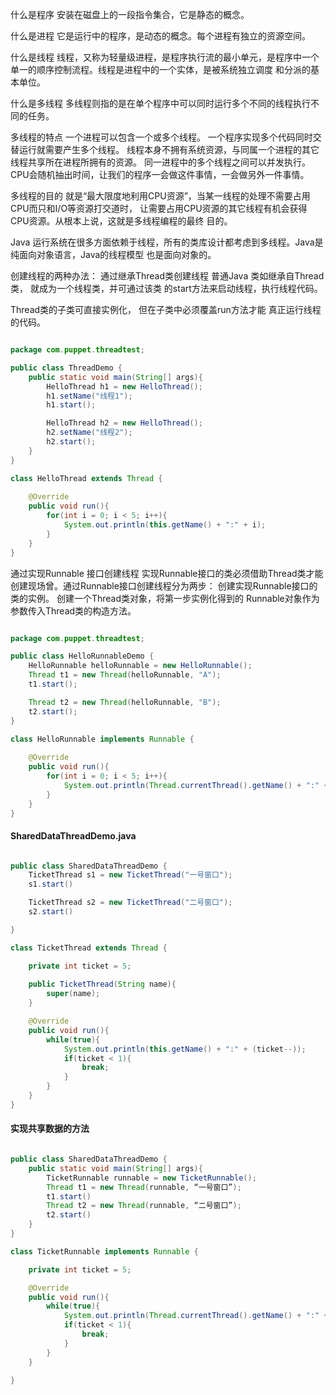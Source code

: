 什么是程序
安装在磁盘上的一段指令集合，它是静态的概念。

什么是进程
它是运行中的程序，是动态的概念。每个进程有独立的资源空间。

什么是线程
线程，又称为轻量级进程，是程序执行流的最小单元，是程序中一个
单一的顺序控制流程。线程是进程中的一个实体，是被系统独立调度
和分派的基本单位。

什么是多线程
多线程则指的是在单个程序中可以同时运行多个不同的线程执行不同的任务。

多线程的特点
一个进程可以包含一个或多个线程。
一个程序实现多个代码同时交替运行就需要产生多个线程。
线程本身不拥有系统资源，与同属一个进程的其它线程共享所在进程所拥有的资源。
同一进程中的多个线程之间可以并发执行。CPU会随机抽出时间，让我们的程序一会做这件事情，一会做另外一件事情。

多线程的目的
就是“最大限度地利用CPU资源”，当某一线程的处理不需要占用CPU而只和I/O等资源打交道时，
让需要占用CPU资源的其它线程有机会获得CPU资源。从根本上说，这就是多线程编程的最终
目的。

Java 运行系统在很多方面依赖于线程，所有的类库设计都考虑到多线程。Java是纯面向对象语言，Java的线程模型
也是面向对象的。



创建线程的两种办法：
通过继承Thread类创建线程
普通Java 类如继承自Thread类，
就成为一个线程类，并可通过该类
的start方法来启动线程，执行线程代码。

Thread类的子类可直接实例化，
但在子类中必须覆盖run方法才能
真正运行线程的代码。

```java

package com.puppet.threadtest;

public class ThreadDemo {
	public static void main(String[] args){
		HelloThread h1 = new HelloThread();
		h1.setName("线程1");
		h1.start();

		HelloThread h2 = new HelloThread();
		h2.setName("线程2");
		h2.start();
	}	
}

class HelloThread extends Thread {
	
	@Override
	public void run(){
		for(int i = 0; i < 5; i++){
			System.out.println(this.getName() + ":" + i);	
		}	
	}	
}

```


通过实现Runnable 接口创建线程
实现Runnable接口的类必须借助Thread类才能
创建现场曾。通过Runnable接口创建线程分为两步：
创建实现Runnable接口的类的实例。
创建一个Thread类对象，将第一步实例化得到的
Runnable对象作为参数传入Thread类的构造方法。


```java

package com.puppet.threadtest;

public class HelloRunnableDemo {
	HelloRunnable helloRunnable = new HelloRunnable();
	Thread t1 = new Thread(helloRunnable, "A");
	t1.start();

	Thread t2 = new Thread(helloRunnable, "B");
	t2.start();
}

class HelloRunnable implements Runnable {
	
	@Override
	public void run(){
		for(int i = 0; i < 5; i++){
			System.out.println(Thread.currentThread().getName() + ":" + i);	
		}	
	}
}

```


#### SharedDataThreadDemo.java

```java

public class SharedDataThreadDemo {
	TicketThread s1 = new TicketThread("一号窗口");
	s1.start()

	TicketThread s2 = new TicketThread("二号窗口");
	s2.start()

}

class TicketThread extends Thread {

	private int ticket = 5;
	
	public TicketThread(String name){
		super(name);	
	}	

	@Override
	public void run(){
		while(true){
			System.out.println(this.getName() + ":" + (ticket--));
			if(ticket < 1){
				break;	
			}
		}	
	}	
}

```


#### 实现共享数据的方法

```java

public class SharedDataThreadDemo {
	public static void main(String[] args){
		TicketRunnable runnable = new TicketRunnable();
		Thread t1 = new Thread(runnable, “一号窗口”);
		t1.start()
		Thread t2 = new Thread(runnable, “二号窗口”);
		t2.start()	
	}
}

class TicketRunnable implements Runnable {

	private int ticket = 5;

	@Override
	public void run(){
		while(true){
			System.out.println(Thread.currentThread().getName() + ":" + (ticket--));
			if(ticket < 1){
				break;	
			}
		}	
	}
	
}

```
